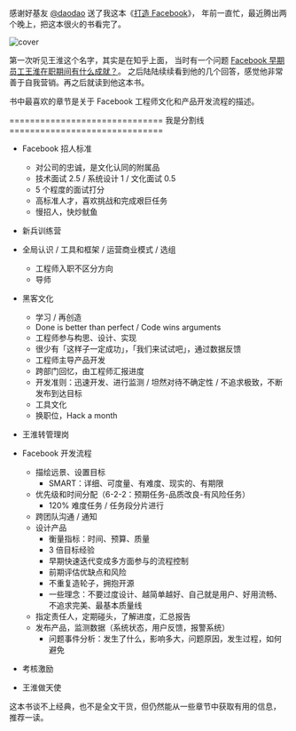 


感谢好基友 [@daodao][] 送了我这本《[打造 Facebook][]》，
年前一直忙，最近腾出两个晚上，把这本很火的书看完了。

![cover][]

<!-- more -->

第一次听见王淮这个名字，其实是在知乎上面，
当时有一个问题 [Facebook 早期员工王淮在职期间有什么成就？][]。
之后陆陆续续看到他的几个回答，感觉他非常善于自我营销。再之后就读到他这本书。

书中最喜欢的章节是关于 Facebook 工程师文化和产品开发流程的描述。

============================== 我是分割线 ============================== 

- Facebook 招人标准
    - 对公司的忠诚，是文化认同的附属品
    - 技术面试 2.5 / 系统设计 1 / 文化面试 0.5
    - 5 个程度的面试打分
    - 高标准人才，喜欢挑战和完成艰巨任务
    - 慢招人，快炒鱿鱼

- 新兵训练营
- 全局认识 / 工具和框架 / 运营商业模式 / 选组
    - 工程师入职不区分方向
    - 导师

- 黑客文化
    - 学习 / 再创造
    - Done is better than perfect / Code wins arguments
    - 工程师参与构思、设计、实现
    - 很少有「这样子一定成功」，「我们来试试吧」，通过数据反馈
    - 工程师主导产品开发
    - 跨部门回忆，由工程师汇报进度
    - 开发准则：迅速开发、进行监测 / 坦然对待不确定性 / 不追求极致，不断发布到达目标
    - 工具文化
    - 换职位，Hack a month

- 王淮转管理岗

- Facebook 开发流程
    - 描绘远景、设置目标
        - SMART：详细、可度量、有难度、现实的、有期限
    - 优先级和时间分配（6-2-2：预期任务-品质改良-有风险任务）
        - 120% 难度任务 / 任务段分片进行
    - 跨团队沟通 / 通知
    - 设计产品
        - 衡量指标：时间、预算、质量
        - 3 倍目标经验
        - 早期快速迭代变成多方面参与的流程控制
        - 前期评估优缺点和风险
        - 不重复造轮子，拥抱开源
        - 一些理念：不要过度设计、越简单越好、自己就是用户、好用流畅、不追求完美、最基本质量线
    - 指定责任人，定期碰头，了解进度，汇总报告
    - 发布产品，监测数据（系统状态，用户反馈，报警系统）
        - 问题事件分析：发生了什么，影响多大，问题原因，发生过程，如何避免

- 考核激励

- 王淮做天使

这本书谈不上经典，也不是全文干货，但仍然能从一些章节中获取有用的信息，
推荐一读。

[打造 Facebook]: http://book.douban.com/subject/20471120/
[cover]: http://img3.doubanio.com/lpic/s24581301.jpg
[@daodao]: http://weibo.com/idao
[Facebook 早期员工王淮在职期间有什么成就？]: http://www.zhihu.com/question/20239975

